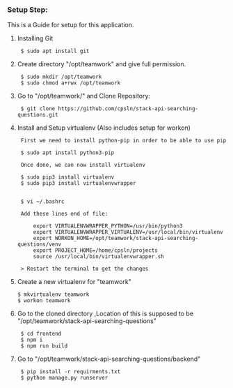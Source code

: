 ### Setup Step:
This is a Guide for setup for this application.

1. Installing Git

        $ sudo apt install git

2. Create directory "/opt/teamwork" and give full permission.

        $ sudo mkdir /opt/teamwork
        $ sudo chmod a+rwx /opt/teamwork
        
3. Go to "/opt/teamwork/" and Clone Repository:

        $ git clone https://github.com/cpsln/stack-api-searching-questions.git 

4. Install and Setup virtualenv (Also includes setup for workon)

        First we need to install python-pip in order to be able to use pip
       
        $ sudo apt install python3-pip
        
        Once done, we can now install virtualenv
        
        $ sudo pip3 install virtualenv
        $ sudo pip3 install virtualenvwrapper
        

        $ vi ~/.bashrc
        
        Add these lines end of file:
        
            export VIRTUALENVWRAPPER_PYTHON=/usr/bin/python3
            export VIRTUALENVWRAPPER_VIRTUALENV=/usr/local/bin/virtualenv
            export WORKON_HOME=/opt/teamwork/stack-api-searching-questions/venv
            export PROJECT_HOME=/home/cpsln/projects
            source /usr/local/bin/virtualenvwrapper.sh

        > Restart the terminal to get the changes       

5. Create a new virtualenv for "teamwork"

       $ mkvirtualenv teamwork
       $ workon teamwork
        
6. Go to the cloned directory ,Location of this is supposed to be "/opt/teamwork/stack-api-searching-questions"

        $ cd frontend
        $ npm i
        $ npm run build
        
7. Go to "/opt/teamwork/stack-api-searching-questions/backend"

        $ pip install -r requirments.txt
        $ python manage.py runserver